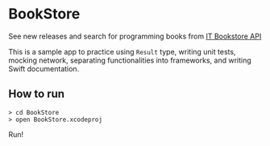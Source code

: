 # BookStore

See new releases and search for programming books from [IT Bookstore API](https://api.itbook.store)

This is a sample app to practice using `Result` type, writing unit tests, mocking network, separating functionalities into frameworks, and writing Swift documentation.



## How to run

```
> cd BookStore
> open BookStore.xcodeproj
```

Run!

